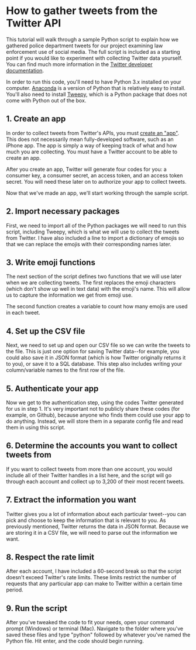# How to gather tweets from the Twitter API

This tutorial will walk through a sample Python script to explain how we gathered police department tweets for our project examining law enforcement use of social media. The full script is included as a starting point if you would like to experiment with collecting Twitter data yourself. You can find much more information in the [Twitter developer documentation](https://developer.twitter.com/en.html).

In order to run this code, you'll need to have Python 3.x installed on your computer. [Anaconda](https://anaconda.org/anaconda/python) is a version of Python that is relatively easy to install. You'll also need to install [Tweepy](http://www.tweepy.org/), which is a Python package that does not come with Python out of the box.

## 1. Create an app

In order to collect tweets from Twitter's APIs, you must [create an "app"](https://apps.twitter.com/). This does not necessarily mean fully-developed software, such as an iPhone app. The app is simply a way of keeping track of what and how much you are collecting. You must have a Twitter account to be able to create an app.

After you create an app, Twitter will generate four codes for you: a consumer key, a consumer secret, an access token, and an access token secret. You will need these later on to authorize your app to collect tweets. 

Now that we've made an app, we'll start working through the sample script.

## 2. Import necessary packages

First, we need to import all of the Python packages we will need to run this script, including Tweepy, which is what we will use to collect the tweets from Twitter. I have also included a line to import a dictionary of emojis so that we can replace the emojis with their corresponding names later.

## 3. Write emoji functions

The next section of the script defines two functions that we will use later when we are collecting tweets. The first replaces the emoji characters (which don't show up well in text data) with the emoji's name. This will allow us to capture the information we get from emoji use. 

The second function creates a variable to count how many emojis are used in each tweet.

## 4. Set up the CSV file

Next, we need to set up and open our CSV file so we can write the tweets to the file. This is just one option for saving Twitter data--for example, you could also save it in JSON format (which is how Twitter originally returns it to you), or save it to a SQL database. This step also includes writing your column/variable names to the first row of the file.

## 5. Authenticate your app

Now we get to the authentication step, using the codes Twitter generated for us in step 1. It's very important not to publicly share these codes (for example, on Github), because anyone who finds them could use your app to do anything. Instead, we will store them in a separate config file and read them in using this script.

## 6. Determine the accounts you want to collect tweets from

If you want to collect tweets from more than one account, you would include all of their Twitter handles in a list here, and the script will go through each account and collect up to 3,200 of their most recent tweets. 

## 7. Extract the information you want

Twitter gives you a lot of information about each particular tweet--you can pick and choose to keep the information that is relevant to you. As previously mentioned, Twitter returns the data in JSON format. Because we are storing it in a CSV file, we will need to parse out the information we want.

## 8. Respect the rate limit

After each account, I have included a 60-second break so that the script doesn't exceed Twitter's rate limits. These limits restrict the number of requests that any particular app can make to Twitter within a certain time period. 

## 9. Run the script

After you've tweaked the code to fit your needs, open your command prompt (Windows) or terminal (Mac). Navigate to the folder where you've saved these files and type "python" followed by whatever you've named the Python file. Hit enter, and the code should begin running.